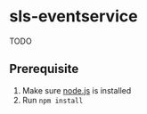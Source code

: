 # sls-eventservice

TODO

## Prerequisite

1) Make sure [node.js](https://nodejs.org) is installed
2) Run `npm install`
